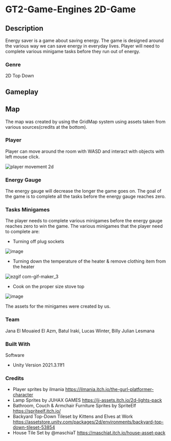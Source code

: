 # GT2-Game-Engines 2D-Game


## Description
Energy saver is a game about saving energy. The game is designed around the various way we can save energy in everyday lives. Player will need to complete various minigame tasks before they run out of energy.

### Genre
2D Top Down

## Gameplay

## Map
The map was created by using the GridMap system using assets taken from various sources(credits at the bottom).

### Player 
Player can move around the room with WASD and interact with objects with left mouse click.

![player movement 2d](https://user-images.githubusercontent.com/63732813/205146899-caf0f507-bd19-4f93-a494-ecbde1316adf.gif)

### Energy Gauge
The energy gauge will decrease the longer the game goes on. The goal of the game is to complete all the tasks before the energy gauge reaches zero.

### Tasks Minigames
The player needs to complete various minigames before the energy gauge reaches zero to win the game. The various minigames that the player need to complete are:

* Turning off plug sockets

![image](https://user-images.githubusercontent.com/63732813/205300344-a54f82ba-c995-4691-89a6-540836fa6249.png)

* Turning down the temperature of the heater & remove clothing item from the heater

![ezgif com-gif-maker_3](https://user-images.githubusercontent.com/63732813/205300262-d9071d30-545b-49f3-a4b9-16e6d876c50f.gif)

* Cook on the proper size stove top

![image](https://user-images.githubusercontent.com/63732813/205300435-c4918e82-9a11-4086-a1a2-316337642cbe.png)

The assets for the minigames were created by us.

### Team
Jana El Mouaied El Azm, Batul Iraki, Lucas Winter, Billy Julian Lesmana

### Built With
Software
* Unity Version 2021.3.11f1

### Credits
* Player sprites by ilmania https://ilmania.itch.io/the-gurl-platformer-character
* Lamp Sprites by JUHAX GAMES https://jj-assets.itch.io/2d-lights-pack 
* Bathroom, Couch & Armchair Furniture Sprites by SpriteElf https://spriteelf.itch.io/
* Backyard Top-Down Tileset by Kittens and Elves at Work https://assetstore.unity.com/packages/2d/environments/backyard-top-down-tileset-53854
* House Tile Set by @maschiaT https://maschiat.itch.io/house-asset-pack

